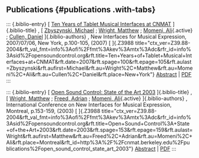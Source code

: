 ## Publications {#publications .with-tabs}

::: {.biblio-entry}
[ [Ten Years of Tablet Musical Interfaces at
CNMAT](publication/ten-years-tablet-musical-interfaces-cnmat)
]{.biblio-title} , [ [Zbyszynski,
Michael](publications/author/Zbyszynski) ; [Wright,
Matthew](publications/author/Wright) ; [Momeni,
Ali](publications/author/Momeni){.active} ; [Cullen,
Daniel](publications/author/Cullen) ]{.biblio-authors} , New Interfaces
for Musical Expression, 2007/07/06, New York, p.100-105, (2007) [
]{.Z3988
title="ctx_ver=Z39.88-2004&rft_val_fmt=info%3Aofi%2Ffmt%3Akev%3Amtx%3Adc&rfr_id=info%3Asid%2Fopensoundcontrol.org&rft.title=Ten+Years+of+Tablet+Musical+Interfaces+at+CNMAT&rft.date=2007&rft.spage=100&rft.epage=105&rft.aulast=Zbyszynski&rft.aufirst=Michael&rft.au=Wright%2C+Matthew&rft.au=Momeni%2C+Ali&rft.au=Cullen%2C+Daniel&rft.place=New+York"}
[Abstract](publication/ten-years-tablet-musical-interfaces-cnmat) \|
[PDF](files/Zbyszynski_NIME_CR02.pdf)
:::

::: {.biblio-entry}
[ [Open Sound Control: State of the Art
2003](publication/open-sound-control-state-art-2003) ]{.biblio-title} ,
[ [Wright, Matthew](publications/author/Wright) ; [Freed,
Adrian](publications/author/Freed) ; [Momeni,
Ali](publications/author/Momeni){.active} ]{.biblio-authors} ,
International Conference on New Interfaces for Musical Expression,
Montreal, p.153-159, (2003) [ ]{.Z3988
title="ctx_ver=Z39.88-2004&rft_val_fmt=info%3Aofi%2Ffmt%3Akev%3Amtx%3Adc&rfr_id=info%3Asid%2Fopensoundcontrol.org&rft.title=Open+Sound+Control%3A+State+of+the+Art+2003&rft.date=2003&rft.spage=153&rft.epage=159&rft.aulast=Wright&rft.aufirst=Matthew&rft.au=Freed%2C+Adrian&rft.au=Momeni%2C+Ali&rft.place=Montreal&rft_id=http%3A%2F%2Fcnmat.berkeley.edu%2Fpublications%2Fopen_sound_control_state_art_2003"}
[Abstract](publication/open-sound-control-state-art-2003) \|
[PDF](files/Open+Sound+Control-state+of+the+art.pdf)
:::
